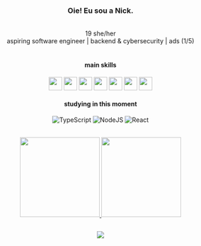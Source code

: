 <div align="center">
  
  ### Oie! Eu sou a Nick.  
<br>
 19 she/her <br>
 aspiring software engineer |
 backend & cybersecurity |
 ads (1/5)
<br>

<div align="center">
  <br>

#### main skills
<img height="30rem" src="https://cdn.jsdelivr.net/gh/devicons/devicon/icons/c/c-line.svg" />
<img height="30rem" src="https://cdn.jsdelivr.net/gh/devicons/devicon/icons/csharp/csharp-line.svg" />
<img height="30rem" src="https://cdn.jsdelivr.net/gh/devicons/devicon/icons/javascript/javascript-plain.svg" />
<img height="30rem" src="https://cdn.jsdelivr.net/gh/devicons/devicon/icons/html5/html5-plain.svg" />
<img height="30rem" src="https://cdn.jsdelivr.net/gh/devicons/devicon/icons/css3/css3-plain.svg" />
<img height="30rem" src="https://cdn.jsdelivr.net/gh/devicons/devicon/icons/microsoftsqlserver/microsoftsqlserver-plain.svg" />
<img height="30rem" src="https://cdn.jsdelivr.net/gh/devicons/devicon/icons/git/git-plain.svg" />

#### studying in this moment
![TypeScript](https://img.shields.io/badge/typescript-%23007ACC.svg?style=for-the-badge&logo=typescript&logoColor=white)
![NodeJS](https://img.shields.io/badge/node.js-6DA55F?style=for-the-badge&logo=node.js&logoColor=white)
![React](https://img.shields.io/badge/react-%2320232a.svg?style=for-the-badge&logo=react&logoColor=white)

</div>

<br>
<div align="center">
  <a href="https://github.com/nicolleramos">
  <img height="180em" src="https://github-readme-stats.vercel.app/api?username=nicolleramos&theme=dark&show_icons=true&hide_border=true&count_private=true"/>
  <img height="180em" src="https://github-readme-stats.vercel.app/api/top-langs/?username=nicolleramos&theme=dark&show_icons=true&hide_border=true&layout=compact"/>
</div>

##

<div align="center" >
  <a href="https://www.linkedin.com/in/nicolle-ramos-828891273/" target="_blank"><img src="https://img.shields.io/badge/-LinkedIn-%230077B5?style=for-the-badge&logo=linkedin&logoColor=white" target="_blank"></a>
</div>

